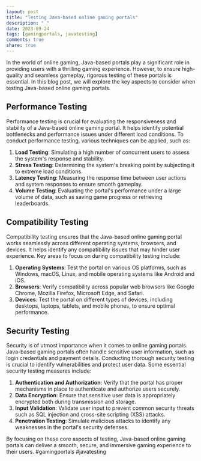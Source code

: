 ```yaml
---
layout: post
title: "Testing Java-based online gaming portals"
description: " "
date: 2023-09-24
tags: [gamingportals, javatesting]
comments: true
share: true
---
```


In the world of online gaming, Java-based portals play a significant role in providing users with a thrilling gaming experience. However, to ensure high-quality and seamless gameplay, rigorous testing of these portals is essential. In this blog post, we will explore the key aspects to consider when testing Java-based online gaming portals.

## Performance Testing
Performance testing is crucial for evaluating the responsiveness and stability of a Java-based online gaming portal. It helps identify potential bottlenecks and performance issues under different load conditions. To conduct performance testing, various techniques can be applied, such as:

1. **Load Testing**: Simulating a high number of concurrent users to assess the system's response and stability.
2. **Stress Testing**: Determining the system's breaking point by subjecting it to extreme load conditions.
3. **Latency Testing**: Measuring the response time between user actions and system responses to ensure smooth gameplay.
4. **Volume Testing**: Evaluating the portal's performance under a large volume of data, such as saving game progress or retrieving leaderboards.

## Compatibility Testing
Compatibility testing ensures that the Java-based online gaming portal works seamlessly across different operating systems, browsers, and devices. It helps identify any compatibility issues that may hinder user experience. Key areas to focus on during compatibility testing include:

1. **Operating Systems**: Test the portal on various OS platforms, such as Windows, macOS, Linux, and mobile operating systems like Android and iOS.
2. **Browsers**: Verify compatibility across popular web browsers like Google Chrome, Mozilla Firefox, Microsoft Edge, and Safari.
3. **Devices**: Test the portal on different types of devices, including desktops, laptops, tablets, and mobile phones, to ensure optimal performance.

## Security Testing
Security is of utmost importance when it comes to online gaming portals. Java-based gaming portals often handle sensitive user information, such as login credentials and payment details. Conducting thorough security testing is crucial to identify vulnerabilities and protect user data. Some essential security testing measures include:

1. **Authentication and Authorization**: Verify that the portal has proper mechanisms in place to authenticate and authorize users securely.
2. **Data Encryption**: Ensure that sensitive user data is appropriately encrypted both during transmission and storage.
3. **Input Validation**: Validate user input to prevent common security threats such as SQL injection and cross-site scripting (XSS) attacks.
4. **Penetration Testing**: Simulate malicious attacks to identify any weaknesses in the portal's security defenses.

By focusing on these core aspects of testing, Java-based online gaming portals can deliver a smooth, secure, and immersive gaming experience to their users. #gamingportals #javatesting